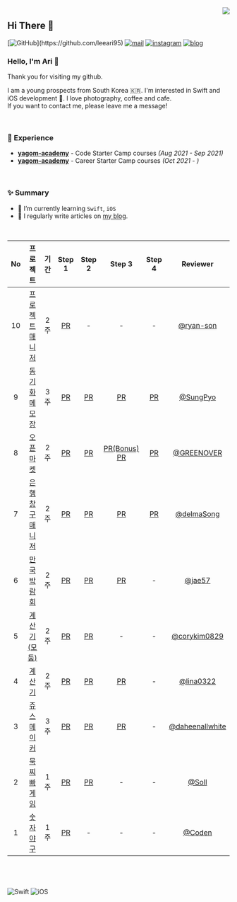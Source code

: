 <img src="https://komarev.com/ghpvc/?username=leeari95&amp;&amp;style=flat-square" align="right">

## Hi There 👋
  [![GitHub](https://img.shields.io/badge/GitHub-%23000000.svg?&amp;style=for-the-badge&amp;logo=GitHub&amp;logoColor=white&amp;)](https://github.com/leeari95) [![mail](https://img.shields.io/badge/mail-%23000000.svg?&amp;style=for-the-badge&amp;logo=iCloud&amp;logoColor=white&amp;color=44BBF8)](mailto:lee_ari95@icloud.com) [![instagram](https://img.shields.io/badge/instagram-%23000000.svg?&amp;style=for-the-badge&amp;logo=instagram&amp;logoColor=white&amp;color=dd2a7b)](https://www.instagram.com/lee_ari95) [![blog](https://img.shields.io/badge/blog-%23000000.svg?&amp;style=for-the-badge&amp;logo=Apple&amp;logoColor=white&amp;color=252A2E)](https://leeari95.tistory.com)
### Hello, I'm Ari 🐥
Thank you for visiting my github.

I am a young prospects from South Korea 🇰🇷. I'm interested in Swift and iOS development . I love photography, coffee and cafe.  
If you want to contact me, please leave me a message!

<br>

### 💫 Experience
- [**yagom-academy**](https://www.yagom-academy.kr/camp/code-starter) - Code Starter Camp courses *(Aug 2021 - Sep 2021)*
- [**yagom-academy**](https://www.yagom-academy.kr/camp/career-starter) - Career Starter Camp courses *(Oct 2021 - )*
<br>

### ✨ Summary

- 🌱 I’m currently learning `Swift`, `iOS`
- 📝 I regularly write articles on [my blog](https://leeari95.tistory.com).

<br>

|No|프로젝트|기간|Step 1|Step 2|Step 3|Step 4|Reviewer|
|:--:|:------:|:---:|:------:|:------:|:------:|:------:|:--------:|
|10|[프로젝트 매니저](https://github.com/leeari95/ios-project-manager)|2주|[PR](https://github.com/yagom-academy/ios-project-manager/pull/65)|-|-|-|[@ryan-son](https://github.com/ryan-son)
|9|[동기화 메모장](https://github.com/leeari95/ios-cloud-notes)|3주|[PR](https://github.com/yagom-academy/ios-cloud-notes/pull/76)|[PR](https://github.com/yagom-academy/ios-cloud-notes/pull/84)|[PR](https://github.com/yagom-academy/ios-cloud-notes/pull/90)|[PR](https://github.com/yagom-academy/ios-cloud-notes/pull/98)|[@SungPyo](https://github.com/SungPyo)
|8|[오픈 마켓](https://github.com/leeari95/ios-open-market)|2주|[PR](https://github.com/yagom-academy/ios-open-market/pull/82)|[PR](https://github.com/yagom-academy/ios-open-market/pull/93)|[PR(Bonus)](https://github.com/yagom-academy/ios-open-market/pull/98) </br> [PR](https://github.com/yagom-academy/ios-open-market/pull/109)|[PR](https://github.com/yagom-academy/ios-open-market/pull/120)|[@GREENOVER](https://github.com/GREENOVER)
|7|[은행창구매니저](https://github.com/leeari95/ios-bank-manager)|2주|[PR](https://github.com/yagom-academy/ios-bank-manager/pull/101)|[PR](https://github.com/yagom-academy/ios-bank-manager/pull/115)|[PR](https://github.com/yagom-academy/ios-bank-manager/pull/128)|[PR](https://github.com/yagom-academy/ios-bank-manager/pull/138)|[@delmaSong](https://github.com/delmaSong)|
|6|[만국박람회](https://github.com/leeari95/ios-exposition-universelle)|2주|[PR](https://github.com/yagom-academy/ios-exposition-universelle/pull/109)|[PR](https://github.com/yagom-academy/ios-exposition-universelle/pull/118)|[PR](https://github.com/yagom-academy/ios-exposition-universelle/pull/127)|-|[@jae57](https://github.com/jae57)|
|5|[계산기(모둠)](https://github.com/Kim-EunsooSilver/ios-calculator-app/tree/Nicholas_Ari_step2)|2주|[PR](https://github.com/yagom-academy/ios-calculator-app/pull/134)|[PR](https://github.com/yagom-academy/ios-calculator-app/pull/149)|-|-|[@corykim0829](https://github.com/corykim0829)|
|4|[계산기](https://github.com/leeari95/ios-calculator-app/tree/4-leeari95)|2주|[PR](https://github.com/yagom-academy/ios-calculator-app/pull/56)|[PR](https://github.com/yagom-academy/ios-calculator-app/pull/87)|[PR](https://github.com/yagom-academy/ios-calculator-app/pull/112)|-|[@lina0322](https://github.com/lina0322)|
|3|[쥬스 메이커](https://github.com/leeari95/ios-juice-maker/tree/4-leeari95)|3주|[PR](https://github.com/yagom-academy/ios-juice-maker/pull/105)|[PR](https://github.com/yagom-academy/ios-juice-maker/pull/119)|[PR](https://github.com/yagom-academy/ios-juice-maker/pull/135)|-|[@daheenallwhite](https://github.com/daheenallwhite)|
|2|[묵찌빠 게임](https://github.com/leeari95/ios-rock-paper-scissors/tree/4-leeari95)|1주|[PR](https://github.com/yagom-academy/ios-rock-paper-scissors/pull/82)|[PR](https://github.com/yagom-academy/ios-rock-paper-scissors/pull/97)|-|-|[@Soll](https://github.com/soll4u)|
|1|[숫자 야구](https://github.com/leeari95/ios-number-baseball/tree/4-leeari95)|1주|[PR](https://github.com/yagom-academy/ios-number-baseball/pull/49)|-|-|-|[@Coden](https://github.com/ictechgy)|

<br>  

#
  
![Swift](https://img.shields.io/badge/Swift-FA7343?style=flat-square&logo=Swift&logoColor=white) ![iOS](https://img.shields.io/badge/iOS-222222?style=flat-square&logo=Apple&logoColor=white)
